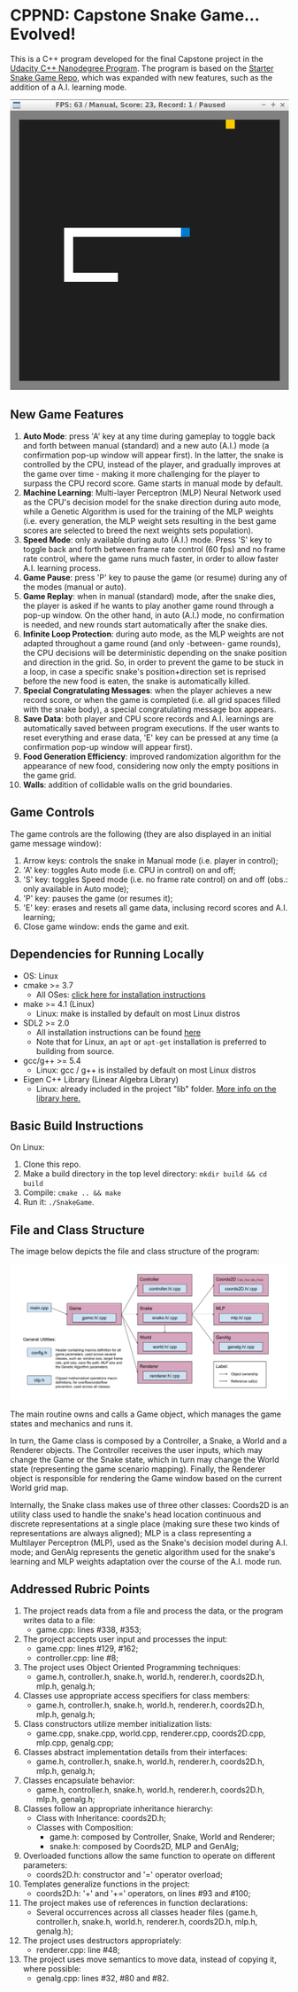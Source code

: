# CPPND: Capstone Snake Game... Evolved!

This is a C++ program developed for the final Capstone project in the [Udacity C++ Nanodegree Program](https://www.udacity.com/course/c-plus-plus-nanodegree--nd213). 
The program is based on the [Starter Snake Game Repo](https://github.com/udacity/CppND-Capstone-Snake-Game), which was expanded with new features, such as the addition of a A.I. learning mode.

<img src="resources/snake_game_evolved.png"/>

## New Game Features

1. **Auto Mode**: press 'A' key at any time during gameplay to toggle back and forth between manual (standard) and a new auto (A.I.) mode (a confirmation pop-up window will appear first). In the latter, the snake is controlled by the CPU, instead of the player, and gradually improves at the game over time - making it more challenging for the player to surpass the CPU record score. Game starts in manual mode by default.
2. **Machine Learning**: Multi-layer Perceptron (MLP) Neural Network used as the CPU's decision model for the snake direction during auto mode, while a Genetic Algorithm is used for the training of the MLP weights (i.e. every generation, the MLP weight sets resulting in the best game scores are selected to breed the next weights sets population).
3. **Speed Mode**: only available during auto (A.I.) mode. Press 'S' key to toggle back and forth between frame rate control (60 fps) and no frame rate control, where the game runs much faster, in order to allow faster A.I. learning process.
4. **Game Pause**: press 'P' key to pause the game (or resume) during any of the modes (manual or auto).
5. **Game Replay**: when in manual (standard) mode, after the snake dies, the player is asked if he wants to play another game round through a pop-up window. On the other hand, in auto (A.I.) mode, no confirmation is needed, and new rounds start automatically after the snake dies.
6. **Infinite Loop Protection**: during auto mode, as the MLP weights are not adapted throughout a game round (and only -between- game rounds), the CPU decisions will be deterministic depending on the snake position and direction in the grid. So, in order to prevent the game to be stuck in a loop, in case a specific snake's position+direction set is reprised before the new food is eaten, the snake is automatically killed.
7. **Special Congratulating Messages**: when the player achieves a new record score, or when the game is completed (i.e. all grid spaces filled with the snake body), a special congratulating message box appears.
8. **Save Data**: both player and CPU score records and A.I. learnings are automatically saved between program executions. If the user wants to reset everything and erase data, 'E' key can be pressed at any time (a confirmation pop-up window will appear first).
9. **Food Generation Efficiency**: improved randomization algorithm for the appearance of new food, considering now only the empty positions in the game grid.
10. **Walls**: addition of collidable walls on the grid boundaries.

## Game Controls

The game controls are the following (they are also displayed in an initial game message window):
1. Arrow keys: controls the snake in Manual mode (i.e. player in control);
2. 'A' key: toggles Auto mode (i.e. CPU in control) on and off;
3. 'S' key: toggles Speed mode (i.e. no frame rate control) on and off (obs.: only available in Auto mode);
4. 'P' key: pauses the game (or resumes it);
5. 'E' key: erases and resets all game data, inclusing record scores and A.I. learning;
6. Close game window: ends the game and exit.

## Dependencies for Running Locally
* OS: Linux
* cmake >= 3.7
  * All OSes: [click here for installation instructions](https://cmake.org/install/)
* make >= 4.1 (Linux)
  * Linux: make is installed by default on most Linux distros
* SDL2 >= 2.0
  * All installation instructions can be found [here](https://wiki.libsdl.org/Installation)
  * Note that for Linux, an `apt` or `apt-get` installation is preferred to building from source.
* gcc/g++ >= 5.4
  * Linux: gcc / g++ is installed by default on most Linux distros
* Eigen C++ Library (Linear Algebra Library)
  * Linux: already included in the project "lib" folder. [More info on the library here.](https://eigen.tuxfamily.org/index.php?title=Main_Page)

## Basic Build Instructions

On Linux:
1. Clone this repo.
2. Make a build directory in the top level directory: `mkdir build && cd build`
3. Compile: `cmake .. && make`
4. Run it: `./SnakeGame`.

## File and Class Structure

The image below depicts the file and class structure of the program:

<img src="resources/file_class_struct.png"/>

The main routine owns and calls a Game object, which manages the game states and mechanics and runs it.

In turn, the Game class is composed by a Controller, a Snake, a World and a Renderer objects.
The Controller receives the user inputs, which may change the Game or the Snake state, which in turn may change the World state (representing the game scenario mapping). Finally, the Renderer object is responsible for rendering the Game window based on the current World grid map.

Internally, the Snake class makes use of three other classes: Coords2D is an utility class used to handle the snake's head location continuous and discrete representations at a single place (making sure these two kinds of representations are always aligned); MLP is a class representing a Multilayer Perceptron (MLP), used as the Snake's decision model during A.I. mode; and GenAlg represents the genetic algorithm used for the snake's learning and MLP weights adaptation over the course of the A.I. mode run.

## Addressed Rubric Points

1. The project reads data from a file and process the data, or the program writes data to a file:
    * game.cpp: lines #338, #353;
2. The project accepts user input and processes the input:
    * game.cpp: lines #129, #162;
    * controller.cpp: line #8;
3. The project uses Object Oriented Programming techniques:
    * game.h, controller.h, snake.h, world.h, renderer.h, coords2D.h, mlp.h, genalg.h;
4. Classes use appropriate access specifiers for class members:
    * game.h, controller.h, snake.h, world.h, renderer.h, coords2D.h, mlp.h, genalg.h;
5. Class constructors utilize member initialization lists:
    * game.cpp, snake.cpp, world.cpp, renderer.cpp, coords2D.cpp, mlp.cpp, genalg.cpp;
6. Classes abstract implementation details from their interfaces:
    * game.h, controller.h, snake.h, world.h, renderer.h, coords2D.h, mlp.h, genalg.h;
7. Classes encapsulate behavior:
    * game.h, controller.h, snake.h, world.h, renderer.h, coords2D.h, mlp.h, genalg.h;
8. Classes follow an appropriate inheritance hierarchy:
    * Class with Inheritance: coords2D.h;
    * Classes with Composition:
      * game.h: composed by Controller, Snake, World and Renderer;
      * snake.h: composed by Coords2D, MLP and GenAlg;
9. Overloaded functions allow the same function to operate on different parameters:
    * coords2D.h: constructor and '=' operator overload;
10. Templates generalize functions in the project:
    * coords2D.h: '+' and '+=' operators, on lines #93 and #100;
11. The project makes use of references in function declarations:
    * Several occurrences across all classes header files (game.h, controller.h, snake.h, world.h, renderer.h, coords2D.h, mlp.h, genalg.h);
12. The project uses destructors appropriately:
    * renderer.cpp: line #48;
13. The project uses move semantics to move data, instead of copying it, where possible:
    * genalg.cpp: lines #32, #80 and #82.

